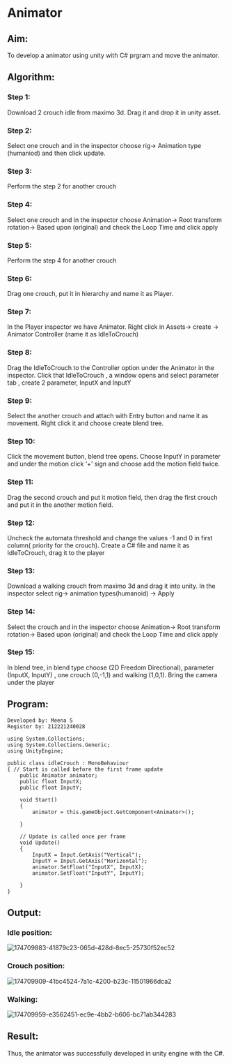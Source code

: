 # Animator

## Aim:
To develop a animator using unity with C# prgram and move the animator.
## Algorithm:
### Step 1: 
Download 2 crouch idle from maximo 3d. Drag it and drop it in unity asset.
### Step 2:
Select one crouch and in the inspector choose rig-> Animation type (humaniod) and then click update.
### Step 3:
Perform the step 2 for another crouch
### Step 4:
Select one crouch and in the inspector choose Animation-> Root transform rotation-> Based upon (original)  and check the Loop Time and click apply
### Step 5: 
Perform the step 4 for another crouch
### Step 6: 
Drag one crouch, put it in hierarchy and name it as Player.
### Step 7:
In the Player inspector we have Animator. Right click in Assets-> create -> Animator Controller (name it as IdleToCrouch)
### Step 8:
Drag the IdleToCrouch to the Controller option under the Animator in the inspector. Click that IdleToCrouch , a window opens and select parameter tab , create 2 parameter, InputX and InputY
### Step 9:
Select the another crouch and attach with Entry button and name it as movement. Right click it and choose create blend tree.
### Step 10:
Click the movement button, blend tree opens. Choose InputY in parameter and under the motion click ‘+’ sign and choose add the motion field twice.
### Step 11:
Drag the second crouch and put it motion field, then drag the first crouch and put it in the another motion field.
### Step 12:
Uncheck the automata threshold and change the values -1 and 0 in first column( priority for the crouch). Create a C# file and name it as IdleToCrouch, drag it to the player
### Step 13:
Download a walking crouch from maximo 3d and drag it into unity. In the inspector select rig-> animation types(humanoid) -> Apply
### Step 14: 
Select the crouch and in the inspector choose Animation-> Root transform rotation-> Based upon (original)  and check the Loop Time and click apply
### Step 15: 
In blend tree, in blend type choose (2D Freedom Directional), parameter (InputX, InputY) , one crouch (0,-1,1) and walking (1,0,1). Bring the camera under the player 

## Program:
```
Developed by: Meena S
Register by: 212221240028
```
```
using System.Collections;
using System.Collections.Generic;
using UnityEngine;

public class idleCrouch : MonoBehaviour
{ // Start is called before the first frame update
    public Animator animator;
    public float InputX;
    public float InputY;

    void Start()
    {
        animator = this.gameObject.GetComponent<Animator>();

    }

    // Update is called once per frame
    void Update()
    {
        InputX = Input.GetAxis("Vertical");
        InputY = Input.GetAxis("Horizontal");
        animator.SetFloat("InputX", InputX);
        animator.SetFloat("InputY", InputY);

    }
}
```
## Output:
### Idle position:
![174709883-41879c23-065d-428d-8ec5-25730f52ec52](https://github.com/MEENA155/Animator/assets/94677128/3aaa9650-4d6e-4142-95c9-3a4780456dac)

### Crouch position:
![174709909-41bc4524-7a1c-4200-b23c-11501966dca2](https://github.com/MEENA155/Animator/assets/94677128/2eace586-d5cd-4060-80e1-048e905f7afc)

### Walking:
![174709959-e3562451-ec9e-4bb2-b606-bc71ab344283](https://github.com/MEENA155/Animator/assets/94677128/35f0fb1d-89bf-4ea9-8cb6-2904cc9b2bab)

## Result:
Thus, the animator was successfully developed in unity engine with the C#.
